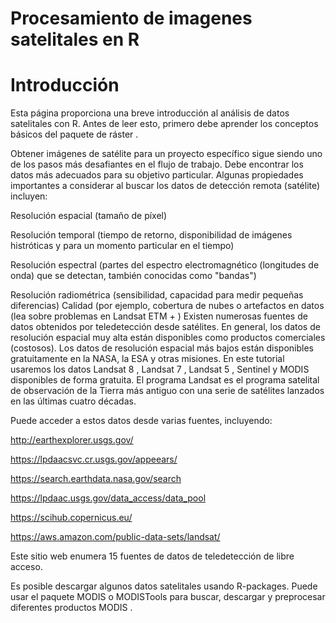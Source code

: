 # Procesamiento de imagenes satelitales en R
# Introducción
Esta página proporciona una breve introducción al análisis de datos satelitales con R. Antes de leer esto, primero debe aprender los conceptos básicos del paquete de ráster .

Obtener imágenes de satélite para un proyecto específico sigue siendo uno de los pasos más desafiantes en el flujo de trabajo. Debe encontrar los datos más adecuados para su objetivo particular. Algunas propiedades importantes a considerar al buscar los datos de detección remota (satélite) incluyen:

Resolución espacial (tamaño de píxel) 

Resolución temporal (tiempo de retorno, disponibilidad de imágenes histróticas y para un momento particular en el tiempo) 

Resolución espectral (partes del espectro electromagnético (longitudes de onda) que se detectan, también conocidas como "bandas")

Resolución radiométrica (sensibilidad, capacidad para medir pequeñas diferencias)
Calidad (por ejemplo, cobertura de nubes o artefactos en datos (lea sobre problemas en Landsat ETM + )
Existen numerosas fuentes de datos obtenidos por teledetección desde satélites. En general, los datos de resolución espacial muy alta están disponibles como productos comerciales (costosos). Los datos de resolución espacial más bajos están disponibles gratuitamente en la NASA, la ESA y otras misiones. En este tutorial usaremos los datos Landsat 8 , Landsat 7 , Landsat 5 , Sentinel y MODIS disponibles de forma gratuita. El programa Landsat es el programa satelital de observación de la Tierra más antiguo con una serie de satélites lanzados en las últimas cuatro décadas.

Puede acceder a estos datos desde varias fuentes, incluyendo:

http://earthexplorer.usgs.gov/

https://lpdaacsvc.cr.usgs.gov/appeears/

https://search.earthdata.nasa.gov/search

https://lpdaac.usgs.gov/data_access/data_pool

https://scihub.copernicus.eu/

https://aws.amazon.com/public-data-sets/landsat/

Este sitio web enumera 15 fuentes de datos de teledetección de libre acceso.

Es posible descargar algunos datos satelitales usando R-packages. Puede usar el paquete MODIS o MODISTools para buscar, descargar y preprocesar diferentes productos MODIS .
